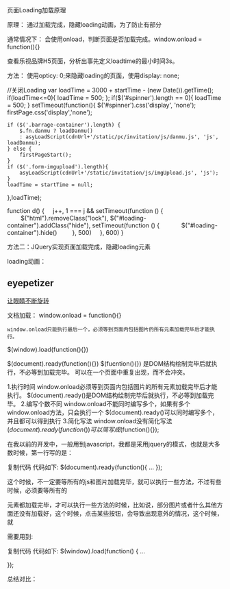 页面Loading加载原理


原理：
通过加载完成，隐藏loading动画，为了防止有部分


通常情况下：
会使用onload，判断页面是否加载完成。window.onload = function(){}

查看乐视品牌H5页面，分析出事先定义loadtime的最小时间3s。

方法：
使用opticy: 0;来隐藏loading的页面，使用display: none;

//关闭Loading
var loadTime = 3000 + startTime - (new Date()).getTime();
if(loadTime<=0){ loadTime = 500; };
  if($('#spinner').length == 0){
    loadTime = 500;
  }
  setTimeout(function(){
    $('#spinner').css('display', 'none');
    firstPage.css('display','none');

    if ($('.barrage-container').length) {
        $.fn.danmu ? loadDanmu()
        : asyLoadScript(cdnUrl+'/static/pc/invitation/js/danmu.js', 'js', loadDanmu);
    } else {
        firstPageStart();
    }
    if ($('.form-imgupload').length){
        asyLoadScript(cdnUrl+'/static/invitation/js/imgUpload.js', 'js');
    }
    loadTime = startTime = null;
  },loadTime);


function d() {
    j++, 1 === j && setTimeout(function () {
        $("html").removeClass("lock"), $("#loading-container").addClass("hide"), setTimeout(function () {
            $("#loading-container").hide()
        }, 500)
    }, 600)
}




方法二：JQuery实现页面加载完成，隐藏loading元素




<link rel="stylesheet" href="/css/loading-style.css">
<div id="loader-wrapper">
	<div id="loader"></div>
</div>
<!-- loading -->
<script>window.jQuery || document.write('<script src="/js/jquery-1.9.1.min.js"><\/script>')</script>
<script type="text/javascript">
    $(window).load(function() {
        $('#loader').fadeOut();
		$('#loader-wrapper').delay(50).fadeOut('slow');
        $('body').delay(50).css({'overflow-y':'visible'});
    })
</script>



<script type="text/javascript">
	(function () {
	    var ie = !!(window.attachEvent && !window.opera);
	    var wk = /webkit\/(\d+)/i.test(navigator.userAgent) && (RegExp.$1 < 525);
	    var fn = [];
	    var run = function () { for (var i = 0; i < fn.length; i++) fn[i](); };
	    var d = document;
	    d.ready = function (f) {
	        if (!ie && !wk && d.addEventListener)
	            return d.addEventListener('DOMContentLoaded', f, false);
	        if (fn.push(f) > 1) return;
	        if (ie)
	            (function () {
	                try { d.documentElement.doScroll('left'); run(); }
	                catch (err) { setTimeout(arguments.callee, 0); }
	            })();
	        else if (wk)
	            var t = setInterval(function () {
	                if (/^(loaded|complete)$/.test(d.readyState))
	                    clearInterval(t), run();
	            }, 0);
	    };
	})();

	document.ready(function () {
	    progress();
	});
</script>




loading动画：

## eyepetizer

[让眼睛不断旋转](file:///G:/Web/H5/eyepetizer/index.html "")


文档加载：
window.onload = function(){}

	window.onload只能执行最后一个，必须等到页面内包括图片的所有元素加载完毕后才能执行。


$(window).load(function(){})

$(document).ready(function(){})
$(fucntion(){})
是DOM结构绘制完毕后就执行，不必等到加载完毕。
可以在一个页面中重复出现，而不会冲突。







1.执行时间
    window.onload必须等到页面内包括图片的所有元素加载完毕后才能执行。
    $(document).ready()是DOM结构绘制完毕后就执行，不必等到加载完毕。 
2.编写个数不同
    window.onload不能同时编写多个，如果有多个window.onload方法，只会执行一个
    $(document).ready()可以同时编写多个，并且都可以得到执行
3.简化写法
    window.onload没有简化写法
    $(document).ready(function(){})可以简写成$(function(){});

在我以前的开发中，一般用到javascript，我都是采用jquery的模式，也就是大多数时候，第一行写的是：


复制代码 代码如下:
$(document).ready(function(){
…
});

这个时候，不一定要等所有的js和图片加载完毕，就可以执行一些方法，不过有些时候，必须要等所有的

元素都加载完毕，才可以执行一些方法的时候，比如说，部分图片或者什么其他方面还没有加载好，这个时候，点击某些按钮，会导致出现意外的情况，这个时候，就

需要用到:


复制代码 代码如下:
$(window).load(function() {
…

});


总结对比：

```
```
<script type="text/javascript">
// Not Ready
(function(){
	console.log('Not_Ready');
})();
	
// Dom_Ready
$(document).ready(function(){
	console.log('Dom_Ready');
});

// Dom_Ready
$(function(){
	console.log('Dom_Ready');
});

// All_Ready
$(window).load(function(){
	console.log('All_Ready');
});

window.onload = function(){}
</script>